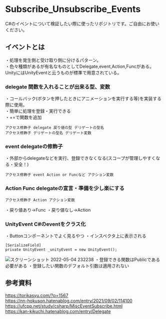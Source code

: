 # Subscribe_Unsubscribe_Events
C#のイベントについて検証したい際に使ったリポジトリです。ご自由にお使いください。

## イベントとは
・処理を発生側と受け取り側に分けるパターン。  
・色々種類があるが有名なものとしてDelegate,event,Action,Funcがある。UnityにはUnityEventと云うものが標準で用意されている。 


### delegate 関数を入れることが出来る型、変数
・コールバック(ボタンを押したときにアニメーションを実行する等)を実装する際に使用。  
・簡単に処理を登録・実行できる  
・+=で関数を追加
```
アクセス修飾子 delegate 戻り値の型 デリゲートの型名  
アクセス修飾子 デリゲートの型名 デリゲート変数  
```


### event delegateの修飾子
・外部からdelegateなどを実行、登録できなくなる(スコープが管理しやすくなる・安全！)
```
アクセス修飾子 event Action or Funcなど アクション変数  
```


### Action Func  delegateの宣言・準備を少し楽にする
```
アクセス修飾子 Action アクション変数  
```
・戻り値あり→Func
・戻り値なし→Action


### UnityEvent C#のeventをクラス化
・Buttonコンポーネントでよく見るやつ
・インスペクタ上に表示される
```
[SerializeField]
private UnityEvent _unityEvent = new UnityEvent();
```
![スクリーンショット 2022-05-04 232238](https://user-images.githubusercontent.com/96648305/166701982-c446b54d-1088-4116-8650-c558373adcd7.png)
・登録できる関数はPublicである必要がある
・登録したい関数のデフォルト引数は適用されない

## 参考資料
https://torikasyu.com/?p=1567  
https://nn-hokuson.hatenablog.com/entry/2021/09/02/114100  
https://ufcpp.net/study/csharp/MiscEventSubscribe.html  
https://kan-kikuchi.hatenablog.com/entry/Delegate
